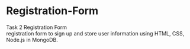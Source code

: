 # Registration-Form
Task 2 Registration Form <br> registration form to sign up and store user information using HTML, CSS, Node.js in MongoDB.

